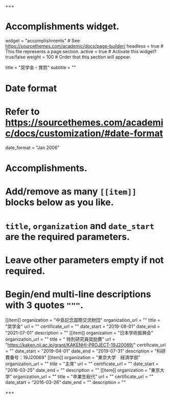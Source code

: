 +++
# Accomplishments widget.
widget = "accomplishments"  # See https://sourcethemes.com/academic/docs/page-builder/
headless = true  # This file represents a page section.
active = true  # Activate this widget? true/false
weight = 100  # Order that this section will appear.

title = "奨学金・賞罰"
subtitle = ""

# Date format
#   Refer to https://sourcethemes.com/academic/docs/customization/#date-format
date_format = "Jan 2006"

# Accomplishments.
#   Add/remove as many `[[item]]` blocks below as you like.
#   `title`, `organization` and `date_start` are the required parameters.
#   Leave other parameters empty if not required.
#   Begin/end multi-line descriptions with 3 quotes `"""`.
[[item]]
  organization = "中島記念国際交流財団"
  organization_url = ""
  title = "奨学金"
  url = ""
  certificate_url = ""
  date_start = "2019-08-01"
  date_end = "2021-07-01"
  description = ""
[[item]]
  organization = "日本学術振興会"
  organization_url = ""
  title = " 特別研究員奨励費"
  url = "https://kaken.nii.ac.jp/grant/KAKENHI-PROJECT-19J20069/"
  certificate_url = ""
  date_start = "2019-04-01"
  date_end = "2019-07-31"
  description = "科研費番号：19J20069"
[[item]]
  organization = "東京大学　経済学部"
  organization_url = ""
  title = "主席"
  url = ""
  certificate_url = ""
  date_start = "2016-03-25"
  date_end = ""
  description = ""
[[item]]
  organization = "東京大学"
  organization_url = ""
  title = "卒業生総代"
  url = ""
  certificate_url = ""
  date_start = "2016-03-26"
  date_end = ""
  description = ""

+++
